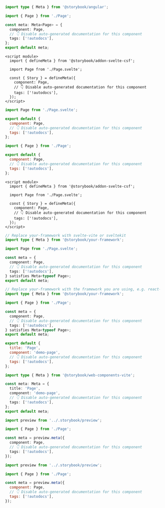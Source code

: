 ```ts filename="Page.stories.ts" renderer="angular" language="ts"
import type { Meta } from '@storybook/angular';

import { Page } from './Page';

const meta: Meta<Page> = {
  component: Page,
  // 👇 Disable auto-generated documentation for this component
  tags: ['!autodocs'],
};
export default meta;
```

```svelte filename="Page.stories.svelte" renderer="svelte" language="js" tabTitle="Svelte CSF"
<script module>
  import { defineMeta } from '@storybook/addon-svelte-csf';

  import Page from './Page.svelte';

  const { Story } = defineMeta({
    component: Page,
    // 👇 Disable auto-generated documentation for this component
    tags: ['!autodocs'],
  });
</script>
```

```js filename="Page.stories.js" renderer="svelte" language="js" tabTitle="CSF"
import Page from './Page.svelte';

export default {
  component: Page,
  // 👇 Disable auto-generated documentation for this component
  tags: ['!autodocs'],
};
```

```js filename="Page.stories.js" renderer="common" language="js" tabTitle="CSF 3"
import { Page } from './Page';

export default {
  component: Page,
  // 👇 Disable auto-generated documentation for this component
  tags: ['!autodocs'],
};
```

```svelte filename="Page.stories.svelte" renderer="svelte" language="ts" tabTitle="Svelte CSF"
<script module>
  import { defineMeta } from '@storybook/addon-svelte-csf';

  import Page from './Page.svelte';

  const { Story } = defineMeta({
    component: Page,
    // 👇 Disable auto-generated documentation for this component
    tags: ['!autodocs'],
  });
</script>
```

```ts filename="Page.stories.ts" renderer="svelte" language="ts" tabTitle="CSF"
// Replace your-framework with svelte-vite or sveltekit
import type { Meta } from '@storybook/your-framework';

import Page from './Page.svelte';

const meta = {
  component: Page,
  // 👇 Disable auto-generated documentation for this component
  tags: ['!autodocs'],
} satisfies Meta<typeof Page>;
export default meta;
```

```ts filename="Page.stories.ts" renderer="common" language="ts" tabTitle="CSF 3"
// Replace your-framework with the framework you are using, e.g. react-vite, nextjs, vue3-vite, etc.
import type { Meta } from '@storybook/your-framework';

import { Page } from './Page';

const meta = {
  component: Page,
  // 👇 Disable auto-generated documentation for this component
  tags: ['!autodocs'],
} satisfies Meta<typeof Page>;
export default meta;
```

```js filename="Page.stories.js" renderer="web-components" language="js"
export default {
  title: 'Page',
  component: 'demo-page',
  // 👇 Disable auto-generated documentation for this component
  tags: ['!autodocs'],
};
```

```ts filename="Page.stories.ts" renderer="web-components" language="ts"
import type { Meta } from '@storybook/web-components-vite';

const meta: Meta = {
  title: 'Page',
  component: 'demo-page',
  // 👇 Disable auto-generated documentation for this component
  tags: ['!autodocs'],
};
export default meta;
```

```ts filename="Page.stories.ts" renderer="react" language="ts" tabTitle="CSF Next 🧪"
import preview from '../.storybook/preview';

import { Page } from './Page';

const meta = preview.meta({
  component: Page,
  // 👇 Disable auto-generated documentation for this component
  tags: ['!autodocs'],
});
```

<!-- JS snippets still needed while providing both CSF 3 & Next -->

```js filename="Page.stories.js" renderer="react" language="js" tabTitle="CSF Next 🧪"
import preview from '../.storybook/preview';

import { Page } from './Page';

const meta = preview.meta({
  component: Page,
  // 👇 Disable auto-generated documentation for this component
  tags: ['!autodocs'],
});
```
